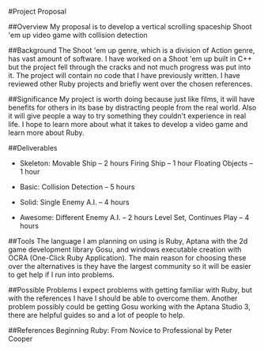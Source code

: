 #Project Proposal

##Overview
My proposal is to develop a vertical scrolling spaceship Shoot 'em up video game with collision detection

##Background
The Shoot 'em up genre, which is a division of Action genre, has vast amount of software. I have worked on a Shoot 'em up built in C++ but the project fell through the cracks and not much progress was put into it. The project will contain no code that I have previously written. I have reviewed other Ruby projects and briefly went over the chosen references.

##Significance
My project is worth doing because just like films, it will have benefits for others in its base by distracting people from the real world. Also it will give people a way to try something they couldn't experience in real life. I hope to learn more about what it takes to develop a video game and learn more about Ruby. 

##Deliverables

* Skeleton: 	Movable Ship – 2 hours
		Firing Ship – 1 hour
		Floating Objects – 1 hour

* Basic:	Collision Detection – 5 hours
			
* Solid:	Single Enemy A.I. – 4 hours
		
* Awesome:	Different Enemy A.I. – 2 hours
		Level Set, Continues Play – 4 hours

##Tools
The language I am planning on using is Ruby, Aptana with the 2d game development library Gosu, and windows executable creation with OCRA (One-Click Ruby Application). The main reason for choosing these over the alternatives is they have the largest community so it will be easier to get help if I run into problems.  

##Possible Problems
I expect problems with getting familiar with Ruby, but with the references I have I should be able to overcome them.  Another problem possibly could be getting Gosu working with the Aptana Studio 3, there are helpful guides so and a lot of people to help. 

##References
Beginning Ruby: From Novice to Professional by Peter Cooper

